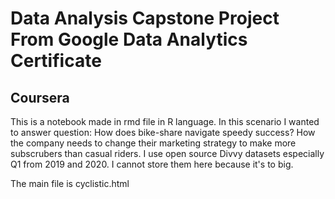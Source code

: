 # Data Analysis Capstone Project From Google Data Analytics Certificate
## Coursera
This is a notebook made in rmd file in R language. In this scenario I wanted to answer question: How does bike-share navigate speedy success? How the company needs to change their marketing
strategy to make more subscrubers than casual riders.
I use open source Divvy datasets especially Q1 from 2019 and 2020. I cannot store them here because it's to big.

The main file is cyclistic.html

